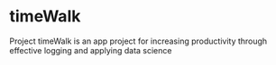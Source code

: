 # timeWalk
Project timeWalk is an app project for increasing productivity through effective logging and applying data science
